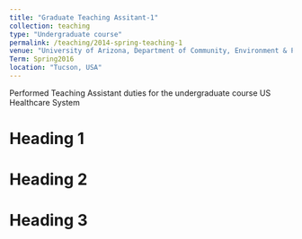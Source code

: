 ```yaml
---
title: "Graduate Teaching Assitant-1"
collection: teaching
type: "Undergraduate course"
permalink: /teaching/2014-spring-teaching-1
venue: "University of Arizona, Department of Community, Environment & Policy"
Term: Spring2016
location: "Tucson, USA"
---
```


Performed Teaching Assistant duties for the undergraduate course US Healthcare System

Heading 1
======

Heading 2
======

Heading 3
======

